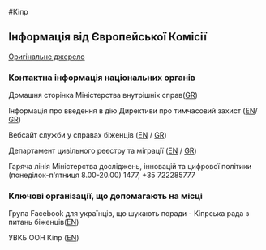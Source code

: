 #Кіпр

## Інформація від Європейської Комісії

[Оригінальне джерело](https://ec.europa.eu/info/strategy/priorities-2019-2024/stronger-europe-world/eu-solidarity-ukraine/eu-assistance-ukraine/information-people-fleeing-war-ukraine_uk)

### Контактна інформація національних органів

Домашня сторінка Міністерства внутрішніх справ([GR](http://www.moi.gov.cy/moi/moiup/moi.nsf/index_gr/index_gr?OpenDocument))

Інформація про введення в дію Директиви про тимчасовий захист ([EN](http://www.moi.gov.cy/moi/asylum/asylumservice.nsf/All/71A7D6D56D2B4B49C22588010055092A)/ [GR](http://www.moi.gov.cy/moi/asylum/asylumservice.nsf/index_gr/index_gr?OpenDocument))

Вебсайт служби у справах біженців ([EN](http://www.moi.gov.cy/moi/asylum/asylumservice.nsf/index_en/index_en?OpenDocument) / [GR](http://www.moi.gov.cy/moi/asylum/asylumservice.nsf/index_gr/index_gr?OpenDocument))

Департамент цивільного реєстру та міграції ([EN](http://www.moi.gov.cy/moi/crmd/crmd.nsf/All/512A158D7DC15EE3C225880600331C2F?OpenDocument) / [GR](http://www.moi.gov.cy/moi/crmd/crmd.nsf/index_gr/index_gr?OpenDocument))

Гаряча лінія Міністерства досліджень, інновацій та цифрової політики (понеділок-п'ятниця 8.00-20.00) 1477, +35 722285777

### Ключові організації, що допомагають на місці

Група Facebook для українців, що шукають поради - Кіпрська рада з питань біженців([EN](https://www.facebook.com/cyrefugeecouncil/))

УВКБ ООН Кіпр ([EN](https://help.unhcr.org/cyprus/people-arriving-from-ukraine/))